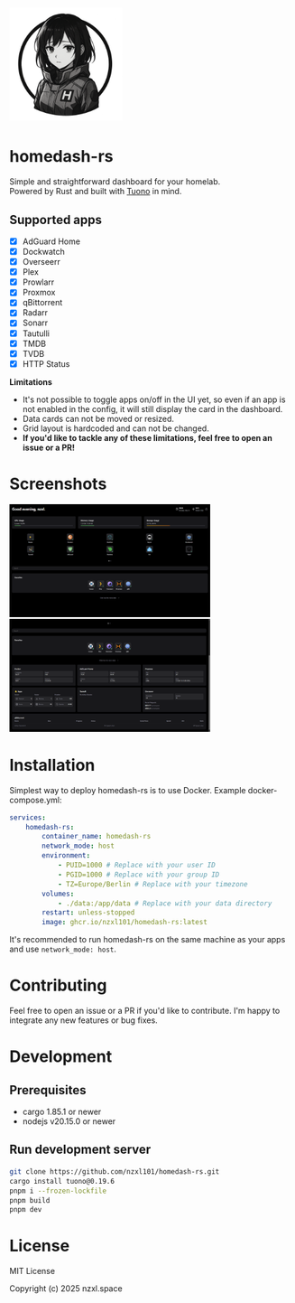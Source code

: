 # <img style="height: 200px" src="./public/icon.png">

# homedash-rs

Simple and straightforward dashboard for your homelab.  
Powered by Rust and built with [Tuono](https://github.com/tuono-labs/tuono) in mind.

## Supported apps

- [x] AdGuard Home
- [x] Dockwatch
- [x] Overseerr
- [x] Plex
- [x] Prowlarr
- [x] Proxmox
- [x] qBittorrent
- [x] Radarr
- [x] Sonarr
- [x] Tautulli
- [x] TMDB
- [x] TVDB
- [x] HTTP Status

**Limitations**

- It's not possible to toggle apps on/off in the UI yet, so even if an app is not enabled in the config, it will still display the card in the dashboard.
- Data cards can not be moved or resized.
- Grid layout is hardcoded and can not be changed.
- **If you'd like to tackle any of these limitations, feel free to open an issue or a PR!**

# Screenshots

<img style="height: 200px" src="./public/dashboard-1.png">
<img style="height: 200px" src="./public/dashboard-2.png">

# Installation

Simplest way to deploy homedash-rs is to use Docker.
Example docker-compose.yml:

```yaml
services:
    homedash-rs:
        container_name: homedash-rs
        network_mode: host
        environment:
            - PUID=1000 # Replace with your user ID
            - PGID=1000 # Replace with your group ID
            - TZ=Europe/Berlin # Replace with your timezone
        volumes:
            - ./data:/app/data # Replace with your data directory
        restart: unless-stopped
        image: ghcr.io/nzxl101/homedash-rs:latest
```

It's recommended to run homedash-rs on the same machine as your apps and use `network_mode: host`.

# Contributing

Feel free to open an issue or a PR if you'd like to contribute.
I'm happy to integrate any new features or bug fixes.

# Development

## Prerequisites

- cargo 1.85.1 or newer
- nodejs v20.15.0 or newer

## Run development server

```bash
git clone https://github.com/nzxl101/homedash-rs.git
cargo install tuono@0.19.6
pnpm i --frozen-lockfile
pnpm build
pnpm dev
```

# License

MIT License

Copyright (c) 2025 nzxl.space
